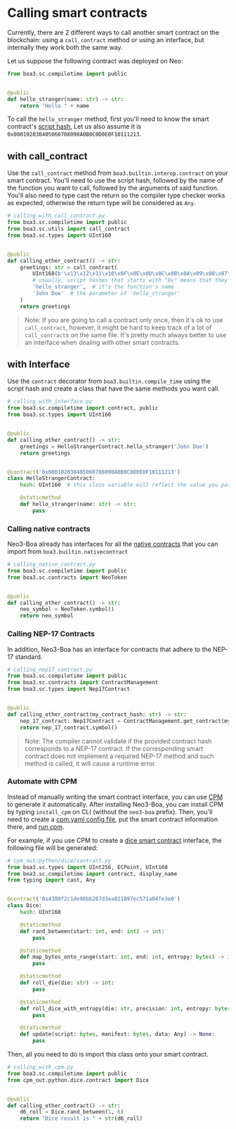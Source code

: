 # Calling smart contracts
Currently, there are 2 different ways to call another smart contract on the blockchain: using a `call_contract` method 
or using an interface, but internally they work both the same way.

Let us suppose the following contract was deployed on Neo:

```python
from boa3.sc.compiletime import public


@public
def hello_stranger(name: str) -> str:
    return "Hello " + name
```
To call the `hello_stranger` method, first you'll need to know the smart contract's [script hash](https://developers.neo.org/docs/n3/develop/deploy/deploy#the-contract-scripthash),
Let us also assume it is `0x000102030405060708090A0B0C0D0E0F10111213`.

## with call_contract
Use the `call_contract` method from `boa3.builtin.interop.contract` on your smart contract. You'll need to use the 
script hash, followed by the name of the function you want to call, followed by the arguments of said function. You'll 
also need to type cast the return so the compiler type checker works as expected, otherwise the return type will be 
considered as `Any`.

```python
# calling_with_call_contract.py
from boa3.sc.compiletime import public
from boa3.sc.utils import call_contract
from boa3.sc.types import UInt160


@public
def calling_other_contract() -> str:
    greetings: str = call_contract(
        UInt160(b'\x13\x12\x11\x10\x0F\x0E\x0D\x0C\x0B\x0A\x09\x08\x07\x06\x05\x04\x03\x02\x01\x00'),
        # usually, script hashes that starts with "0x" means that they are using big endian, so when using `bytes` you'll need to revert the order
        'hello_stranger',  # it's the function's name
        'John Doe'  # the parameter of 'hello_stranger'
    )
    return greetings
```

> Note: If you are going to call a contract only once, then it's ok to use `call_contract`, however, it might be hard to 
keep track of a lot of `call_contract`s on the same file. It's pretty much always better to use an interface when dealing with other 
smart contracts.

## with Interface
Use the `contract` decorator from `boa3.builtin.compile_time` using the script hash and create a class that have the 
same methods you want call.

```python
# calling_with_interface.py
from boa3.sc.compiletime import contract, public
from boa3.sc.types import UInt160


@public
def calling_other_contract() -> str:
    greetings = HelloStrangerContract.hello_stranger('John Doe')
    return greetings


@contract('0x000102030405060708090A0B0C0D0E0F10111213')
class HelloStrangerContract:
    hash: UInt160  # this class variable will reflect the value you passed to the `contract` decorator

    @staticmethod
    def hello_stranger(name: str) -> str:
        pass

```

### Calling native contracts
Neo3-Boa already has interfaces for all the [native contracts](https://docs.neo.org/docs/en-us/reference/scapi/framework/native.html) 
that you can import from `boa3.builtin.nativecontract`

```python
# calling_native_contract.py
from boa3.sc.compiletime import public
from boa3.sc.contracts import NeoToken


@public
def calling_other_contract() -> str:
    neo_symbol = NeoToken.symbol()
    return neo_symbol
```

### Calling NEP-17 Contracts
In addition, Neo3-Boa has an interface for contracts that adhere to the NEP-17 standard.
```python
# calling_nep17_contract.py
from boa3.sc.compiletime import public
from boa3.sc.contracts import ContractManagement
from boa3.sc.types import Nep17Contract


@public
def calling_other_contract(my_contract_hash: str) -> str:
    nep_17_contract: Nep17Contract = ContractManagement.get_contract(my_contract_hash)
    return nep_17_contract.symbol()
```
> Note: The compiler cannot validate if the provided contract hash corresponds to a NEP-17 contract. If the corresponding smart contract does not implement a required NEP-17 method and such method is called, it will cause a runtime error.

### Automate with CPM
Instead of manually writing the smart contract interface, you can use [CPM](https://github.com/CityOfZion/cpm/tree/master#readme) 
to generate it automatically. After installing Neo3-Boa, you can install CPM by typing `install_cpm` on CLI (without the 
`neo3-boa` prefix). Then, you'll need to create a [cpm.yaml config file](https://github.com/CityOfZion/cpm/blob/master/docs/config.md), 
put the smart contract information there, and [run cpm](https://github.com/CityOfZion/cpm#example-commands).

For example, if you use CPM to create a [dice smart contract](https://dora.coz.io/contract/neo3/mainnet/0x4380f2c1de98bb267d3ea821897ec571a04fe3e0)
interface, the following file will be generated:

```python
# cpm_out/python/dice/contract.py
from boa3.sc.types import UInt256, ECPoint, UInt160
from boa3.sc.compiletime import contract, display_name
from typing import cast, Any


@contract('0x4380f2c1de98bb267d3ea821897ec571a04fe3e0')
class Dice:
    hash: UInt160

    @staticmethod
    def rand_between(start: int, end: int) -> int:
        pass

    @staticmethod
    def map_bytes_onto_range(start: int, end: int, entropy: bytes) -> int:
        pass

    @staticmethod
    def roll_die(die: str) -> int:
        pass

    @staticmethod
    def roll_dice_with_entropy(die: str, precision: int, entropy: bytes) -> list:
        pass

    @staticmethod
    def update(script: bytes, manifest: bytes, data: Any) -> None:
        pass
```

Then, all you need to do is import this class onto your smart contract.

```python
# calling_with_cpm.py
from boa3.sc.compiletime import public
from cpm_out.python.dice.contract import Dice


@public
def calling_other_contract() -> str:
    d6_roll = Dice.rand_between(1, 6)
    return "Dice result is " + str(d6_roll)
```
